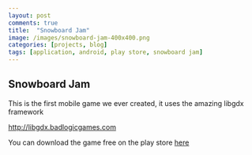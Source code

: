 ```yaml
---
layout: post
comments: true
title:  "Snowboard Jam"
image: /images/snowboard-jam-400x400.png
categories: [projects, blog]
tags: [application, android, play store, snowboard jam]
---
```


## Snowboard Jam
This is the first mobile game we ever created, it uses the amazing libgdx framework

http://libgdx.badlogicgames.com

You can download the game free on the play store [here](https://play.google.com/store/apps/details?id=com.nab.sgl)